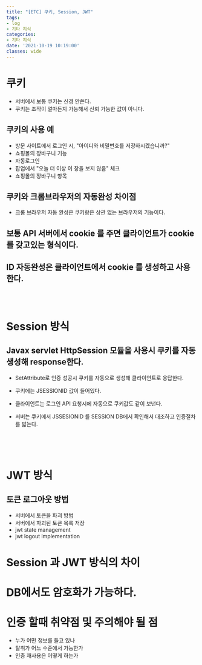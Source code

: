 ```yaml
---
title: "[ETC] 쿠키, Session, JWT"
tags:
- log
- 기타 지식
categories:
- 기타 지식
date: '2021-10-19 10:19:00'
classes: wide
---
```


# 쿠키
- 서버에서 보통 쿠키는 신경 안쓴다.
- 쿠키는 조작이 얼마든지 가능해서 신뢰 가능한 값이 아니다.


## 쿠키의 사용 예
- 방문 사이트에서 로그인 시, "아이디와 비밀번호를 저장하시겠습니까?"
- 쇼핑몰의 장바구니 기능
- 자동로그인
- 팝업에서 "오늘 더 이상 이 창을 보지 않음" 체크
- 쇼핑몰의 장바구니 항목


## 쿠키와 크롬브라우저의 자동완성 차이점
- 크롬 브라우저 자동 완성은 쿠키랑은 상관 없는 브라우저의 기능이다.

## 보통 API 서버에서 cookie 를 주면 클라이언트가 cookie 를 갖고있는 형식이다.

## ID 자동완성은 클라이언트에서 cookie 를 생성하고 사용한다.



<br/>
<br/>

# Session 방식
## Javax servlet HttpSession 모듈을 사용시 쿠키를 자동 생성해 response한다.
- SetAttribute로 인증 성공시 쿠키를 자동으로 생성해 클라이언트로 응답한다.

- 쿠키에는 JSESSIONID 값이 들어있다.

- 클라이언트는 로그인 API 요청시에 자동으로 쿠키값도 같이 보낸다. 

- 서버는 쿠키에서 JSSESIONID 를 SESSION DB에서 확인해서 대조하고 인증절차를 밟는다.

<br/>
<br/>
<br/>

# JWT 방식
## 토큰 로그아웃 방법
- 서버에서 토큰을 파괴 방법
- 서버에서 파괴된 토큰 목록 저장
- jwt state management
- jwt logout implementation


# Session 과 JWT 방식의 차이


# DB에서도 암호화가 가능하다.

# 인증 할때 취약점 및 주의해야 될 점
- 누가 어떤 정보를 들고 있나
- 탈취가 어느 수준에서 가능한가
- 인증 재사용은 어떻게 하는가
